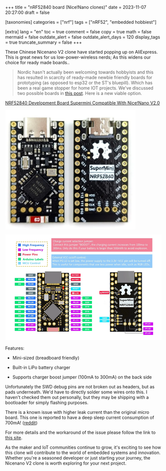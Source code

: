 +++
title = "nRF52840 board (Nice!Nano clones)"
date = 2023-11-07 20:27:00
draft = false

[taxonomies]
categories = ["nrf"]
tags = ["nRF52", "embedded hobbiest"]

[extra]
lang = "en"
toc = true
comment = false
copy = true
math = false
mermaid = false
outdate_alert = false
outdate_alert_days = 120
display_tags = true
truncate_summary = false
+++

These Chinese Nicenano V2 clone have started popping up on AliExpress. This is great news for us low-power-wireless nerds; As this widens our choice for ready made boards..

>Nordic hasn't actually been welcoming towards hobbyists and this has resulted in scarcity of ready-made newbie friendly boards for prototyping (as opposed to esp32 or the ST's bluepill). Which has been a real game stopper for home IOT projects. We've discussed two possible boards in [this post](@/blog/micro_bit_breakout.md). Here is a new viable option.

[NRF52840 Development Board Supermini Compatible With Nice!Nano V2.0](https://aliexpress.com/item/1005006035267231.html)

![Main board pics](/img/nrf_clone_pic.resized.png)

![Board pinouts](/img/nrf_clone_pinout.resized.png)

Features:

- Mini-sized (breadboard friendly)

- Built-in LiPo battery charger

- Supports charger boost jumper (100mA to 300mA) on the back side

Unfortunately the SWD debug pins are not broken out as headers, but as pads underneath. We'd have to directly solder some wires onto this. I haven't checked them out personally, but they may be shipping with a bootloader for simply flashing purposes.

There is a known issue with higher leak current than the original micro board. This one is reported to have a deep sleep current consumption of 700mA! ([reddit](https://redd.it/16q5b2c))

For more details and the workaround of the issue please follow the link to [this site](https://github.com/joric/nrfmicro/wiki/Alternatives#supermini-nrf52840).


As the maker and IoT communities continue to grow, it's exciting to see how this clone will contribute to the world of embedded systems and innovation. Whether you're a seasoned developer or just starting your journey, the Nicenano V2 clone is worth exploring for your next project.


